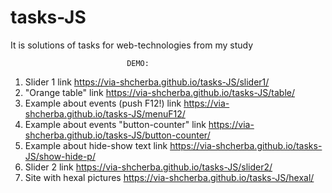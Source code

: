 # tasks-JS
It is solutions of tasks for web-technologies from my study

                              DEMO:

1. Slider 1  link https://via-shcherba.github.io/tasks-JS/slider1/
2. "Orange table" link  https://via-shcherba.github.io/tasks-JS/table/  
3. Example about events (push F12!) link  https://via-shcherba.github.io/tasks-JS/menuF12/  
4. Example about events "button-counter" link  https://via-shcherba.github.io/tasks-JS/button-counter/  
5. Example about hide-show text link    https://via-shcherba.github.io/tasks-JS/show-hide-p/
6. Slider 2 link https://via-shcherba.github.io/tasks-JS/slider2/
7. Site with hexal pictures   https://via-shcherba.github.io/tasks-JS/hexal/
